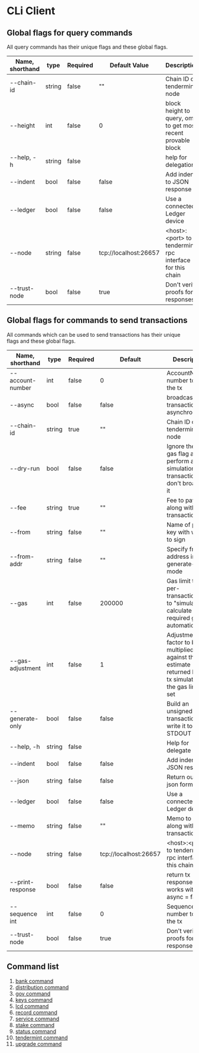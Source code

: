 # CLi Client

## Global flags for query commands

All query commands has their unique flags and these global flags. 

| Name, shorthand | type   | Required | Default Value         | Description                                                          |
| --------------- | ----   | -------- | --------------------- | -------------------------------------------------------------------- |
| --chain-id      | string | false    | ""                    | Chain ID of tendermint node |
| --height        | int    | false    | 0                     | block height to query, omit to get most recent provable block |
| --help, -h      | string | false    |                       | help for delegation |
| --indent        | bool   | false    | false                 | Add indent to JSON response |
| --ledger        | bool   | false    | false                 | Use a connected Ledger device |
| --node          | string | false    | tcp://localhost:26657 | \<host>:\<port> to tendermint rpc interface for this chain |
| --trust-node    | bool   | false    | true                  | Don't verify proofs for responses |

## Global flags for commands to send transactions

All commands which can be used to send transactions has their unique flags and these global flags.

| Name, shorthand  | type   | Required | Default               | Description                                                         |
| -----------------| -----  | -------- | --------------------- | ------------------------------------------------------------------- |
| --account-number | int    | false    | 0                     | AccountNumber number to sign the tx |
| --async          | bool   | false    | false                 | broadcast transactions asynchronously |
| --chain-id       | string | true     | ""                    | Chain ID of tendermint node  |
| --dry-run        | bool   | false    | false                 | Ignore the --gas flag and perform a simulation of a transaction, but don't broadcast it |
| --fee            | string | true     | ""                    | Fee to pay along with transaction |
| --from           | string | false    | ""                    | Name of private key with which to sign |
| --from-addr      | string | false    | ""                    | Specify from address in generate-only mode |
| --gas            | int    | false    | 200000                | Gas limit to set per-transaction; set to "simulate" to calculate required gas automatically |
| --gas-adjustment | int    | false    | 1                     | Adjustment factor to be multiplied against the estimate returned by the tx simulation; if the gas limit is set |
| --generate-only  | bool   | false    | false                 | Build an unsigned transaction and write it to STDOUT |
| --help, -h       | string | false    |                       | Help for delegate |
| --indent         | bool   | false    | false                 | Add indent to JSON response |
| --json           | string | false    | false                 | Return output in json format |
| --ledger         | bool   | false    | false                 | Use a connected Ledger device |
| --memo           | string | false    | ""                    | Memo to send along with transaction |
| --node           | string | false    | tcp://localhost:26657 | \<host>:\<port> to tendermint rpc interface for this chain |
| --print-response | bool   | false    | false                 | return tx response (only works with async = false)|
| --sequence int   | int    | false    | 0                     | Sequence number to sign the tx |
| --trust-node     | bool   | false    | true                  | Don't verify proofs for responses | 

## Command list

1. [bank command](./bank/README.md)
2. [distribution command](./distribution/README.md)
3. [gov command](./gov/README.md)
4. [keys command](./keys/README.md)
5. [lcd command](./lcd/README.md)
6. [record command](./record/README.md)
7. [service command](./service/README.md)
8. [stake command](./stake/README.md)
9. [status command](./status/README.md)
10. [tendermint command](./tendermint/README.md)
11. [upgrade command](./upgrade/README.md)
